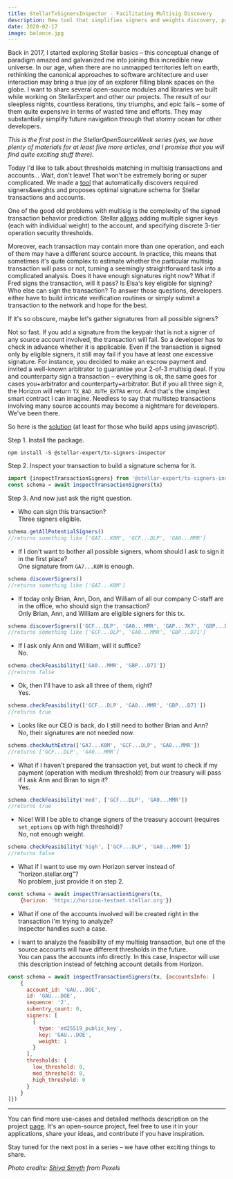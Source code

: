 ```yaml
---
title: StellarTxSignersInspector - Facilitating Multisig Discovery
description: New tool that simplifies signers and weights discovery, providing an optimal signature schema for Stellar transactions and accounts. 
date: 2020-02-17
image: balance.jpg 
---
```


Back in 2017, I started exploring Stellar basics – this conceptual change of
paradigm amazed and galvanized me into joining this incredible new universe.
In our age, when there are no unmapped territories left on earth, rethinking
the canonical approaches to software architecture and user interaction may
bring a true joy of an explorer filling blank spaces on the globe. I want to
share several open-source modules and libraries we built while working on 
StellarExpert and other our projects. The result of our sleepless nights,
countless iterations, tiny triumphs, and epic fails – some of them quite
expensive in terms of wasted time and efforts. They may substantially simplify
future navigation through that stormy ocean for other developers. 

_This is the first post in the StellarOpenSourceWeek series (yes, we have plenty of materials for at least five more articles, and I promise that you will find quite exciting stuff there)._

Today I'd like to talk about thresholds matching in multisig transactions and
accounts... Wait, don't leave! That won't be extremely boring or super
complicated. We made a [tool](https://github.com/stellar-expert/stellar-tx-signers-inspector)
that automatically discovers required signers&weights and proposes optimal
signature schema for Stellar transactions and accounts.

One of the good old problems with multisig is the complexity of the signed
transaction behavior prediction. Stellar [allows](https://www.stellar.org/developers/guides/concepts/multi-sig.html)
adding multiple signer keys (each with individual weight) to the account,
and specifying discrete 3-tier operation security thresholds.

Moreover, each transaction may contain more than one operation, and each of
them may have a different source account. In practice, this means that sometimes
it's quite complex to estimate whether the particular multisig transaction will
pass or not, turning a seemingly straightforward task into a complicated
analysis. Does it have enough signatures right now? What if Fred signs the
transaction, will it pass? Is Elsa's key eligible for signing? Who else can sign
the transaction? To answer those questions, developers either have to build
intricate verification routines or simply submit a transaction to the network
and hope for the best.

If it's so obscure, maybe let's gather signatures from all possible signers?

Not so fast. If you add a signature from the keypair that is not a signer of
any source account involved, the transaction will fail. So a developer has to
check in advance whether it is applicable. Even if the transaction is signed
only by eligible signers, it still may fail if you have at least one excessive
signature. For instance, you decided to make an escrow payment and invited a
well-known arbitrator to guarantee your 2-of-3 multisig deal. If you and
counterparty sign a transaction – everything is ok, the same goes for cases
you+arbitrator and counterparty+arbitrator. But if you all three sign it,
the Horizon will return `TX_BAD_AUTH_EXTRA` error. And that's the simplest smart
contract I can imagine. Needless to say that multistep transactions involving
many source accounts may become a nightmare for developers. We've been there. 

So here is the [solution](https://github.com/stellar-expert/stellar-tx-signers-inspector)
(at least for those who build apps using javascript).

Step 1. Install the package.

```
npm install -S @stellar-expert/tx-signers-inspector
```

Step 2. Inspect your transaction to build a signature schema for it.

```js
import {inspectTransactionSigners} from '@stellar-expert/tx-signers-inspector'
const schema = await inspectTransactionSigners(tx)
```

Step 3. And now just ask the right question.

- Who can sign this transaction?  
Three signers eligible.

```js
schema.getAllPotentialSigners()
//returns something like ['GA7...K0M', 'GCF...DLP', 'GA0...MMR']
```

- If I don't want to bother all possible signers, whom should I ask to sign it
in the first place?  
One signature from `GA7...K0M` is enough.

```js
schema.discoverSigners()
//returns something like ['GA7...K0M']
```

- If today only Brian, Ann, Don, and William of all our company C-staff are in
the office, who should sign the transaction?  
Only Brian, Ann, and William are eligible signers for this tx.

```js
schema.discoverSigners(['GCF...DLP', 'GA0...MMR', 'GAP...7K7', 'GBP...D71'])
//returns something like ['GCF...DLP', 'GA0...MMR', 'GBP...D71']
```

- If I ask only Ann and William, will it suffice?  
No.

```js
schema.checkFeasibility(['GA0...MMR', 'GBP...D71'])
//returns false
```

- Ok, then I'll have to ask all three of them, right?  
Yes.

```js
schema.checkFeasibility(['GCF...DLP', 'GA0...MMR', 'GBP...D71'])
//returns true
```

- Looks like our CEO is back, do I still need to bother Brian and Ann?  
No, their signatures are not needed now.

```js
schema.checkAuthExtra(['GA7...K0M', 'GCF...DLP', 'GA0...MMR'])
//returns ['GCF...DLP', 'GA0...MMR']
```

- What if I haven't prepared the transaction yet, but want to check if my
payment (operation with medium threshold) from our treasury will pass if I
ask Ann and Biran to sign it?  
Yes.

```js
schema.checkFeasibility('med', ['GCF...DLP', 'GA0...MMR'])
//returns true
```

- Nice! Will I be able to change signers of the treasury account (requires
`set_options` op with high threshold)?  
No, not enough weight.

```js
schema.checkFeasibility('high', ['GCF...DLP', 'GA0...MMR'])
//returns false
```

- What if I want to use my own Horizon server instead of "horizon.stellar.org"?  
No problem, just provide it on step 2.

```js
const schema = await inspectTransactionSigners(tx, 
    {horizon: 'https://horizon-testnet.stellar.org'})
```

- What if one of the accounts involved will be created right in the transaction
I'm trying to analyze?  
Inspector handles such a case.

- I want to analyze the feasibility of my multisig transaction, but one of the
source accounts will have different thresholds in the future.  
You can pass the accounts info directly. In this case, Inspector will use this
description instead of fetching account details from Horizon.

```js
const schema = await inspectTransactionSigners(tx, {accountsInfo: [
    {
      account_id: 'GAU...DOE',
      id: 'GAU...DOE',
      sequence: '2',
      subentry_count: 0,
      signers: [
        {
          type: 'ed25519_public_key',
          key: 'GAU...DOE',
          weight: 1
        }
      ],
      thresholds: {
        low_threshold: 0,
        med_threshold: 0,
        high_threshold: 0
      }
    }
]})
```


---
 
You can find more use-cases and detailed methods description on the project
[page](https://github.com/stellar-expert/stellar-tx-signers-inspector).
It's an open-source project, feel free to use it in your applications, share
your ideas, and contribute if you have inspiration.

Stay tuned for the next post in a series – we have other exciting things to share.

*Photo credits: [Shiva Smyth](https://www.pexels.com/@shiva-smyth-394854) from Pexels*